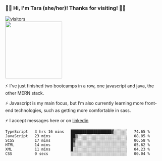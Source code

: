 ### 👋🏾 Hi, I'm Tara (she/her)! Thanks for visiting! 👋🏾
![visitors](https://visitor-badge.glitch.me/badge?page_id=qualmless)
<BR>
<img height="180em" src="https://github-readme-stats.vercel.app/api?username=qualmless&show_icons=true&hide_border=true&&count_private=true&include_all_commits=true" />

⚡️ I've just finished two bootcamps in a row, one javascript and java, the other MERN stack. 

⚡️ Javascript is my main focus, but I’m also currently learning more front-end technologies, such as getting more comfortable in sass. 

⚡️ I accept messages here or on <a href="https://www.linkedin.com/in/tarajdunmore/">linkedin</a>

<!--START_SECTION:waka-->

```text
TypeScript   3 hrs 16 mins   ██████████████████▓░░░░░░   74.65 %
JavaScript   23 mins         ██▒░░░░░░░░░░░░░░░░░░░░░░   08.85 %
SCSS         17 mins         █▓░░░░░░░░░░░░░░░░░░░░░░░   06.58 %
HTML         14 mins         █▒░░░░░░░░░░░░░░░░░░░░░░░   05.62 %
XML          11 mins         █░░░░░░░░░░░░░░░░░░░░░░░░   04.23 %
CSS          0 secs          ░░░░░░░░░░░░░░░░░░░░░░░░░   00.04 %
```

<!--END_SECTION:waka-->

<!--
**qualmless/qualmless** is a ✨ _special_ ✨ repository because its `README.md` (this file) appears on your GitHub profile.

Here are some ideas to get you started:
- 🔭 I’m currently working on ...
- 👯 I’m looking to collaborate on ...
- 🤔 I’m looking for help with ...
- 💬 Ask me about ...
- 📫 How to reach me: ...
- ⚡ Fun fact: ...
-->

